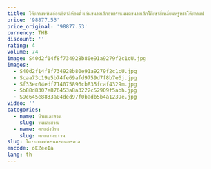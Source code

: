 ```yaml
---
title: โต๊ะกาแฟหินอ่อนอิตาลีห้องนั่งเล่นขนาดเล็กอพาร์ทเมนต์ขนาดเล็กโต๊ะชาสี่เหลี่ยมหรูหราโต๊ะกาแฟ
price: '98877.53'
price_original: '98877.53'
currency: THB
discount: ''
rating: 4
volume: 74
image: S40d2f14f8f734928b80e91a9279f2c1cU.jpg
images:
  - S40d2f14f8f734928b80e91a9279f2c1cU.jpg
  - Scaa73c19e5b74fe69afd9759d7f8b7e6j.jpg
  - Sf33ec04edf714075896cb835fcaf4329m.jpg
  - Sb88d8307e876453a8a3222c52909f5abh.jpg
  - S9c645e8833a04ded97f0badb5b4a1239e.jpg
video: ''
categories:
  - name: บ้านและสวน
    slug: านและสวน
  - name: ตกแต่งบ้าน
    slug: ตกแต-งบ-าน
slug: โต-ะกาแฟห-นอ-อนอ-ตาล
encode: oEZeeIa
lang: th
---
```

  